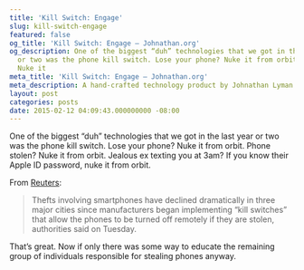 ```yaml
---
title: 'Kill Switch: Engage'
slug: kill-switch-engage
featured: false
og_title: 'Kill Switch: Engage – Johnathan.org'
og_description: One of the biggest “duh” technologies that we got in the last year
  or two was the phone kill switch. Lose your phone? Nuke it from orbit. Phone stolen?
  Nuke it
meta_title: 'Kill Switch: Engage – Johnathan.org'
meta_description: A hand-crafted technology product by Johnathan Lyman
layout: post
categories: posts
date: 2015-02-12 04:09:43.000000000 -08:00
---
```


One of the biggest “duh” technologies that we got in the last year or two was the phone kill switch. Lose your phone? Nuke it from orbit. Phone stolen? Nuke it from orbit. Jealous ex texting you at 3am? If you know their Apple ID password, nuke it from orbit.

From [Reuters](http://mobile.reuters.com/article/idUSKBN0LF09520150211?irpc=932):

> Thefts involving smartphones have declined dramatically in three major cities since manufacturers began implementing “kill switches” that allow the phones to be turned off remotely if they are stolen, authorities said on Tuesday.

That’s great. Now if only there was some way to educate the remaining group of individuals responsible for stealing phones anyway.

